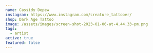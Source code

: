 ```yaml
---
name: Cassidy Depew
instagram: https://www.instagram.com/creature_tattooer/
shop: Dark Age Tattoo
image: /assets/images/screen-shot-2023-01-06-at-4.44.33-pm.png
tags:
  - artist
active: true
featured: false
---
```

